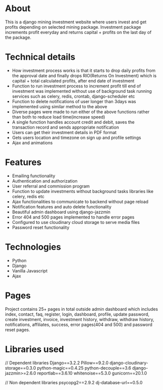 # About
This is a django mining investment website where users invest and get profits depending on selected mining package.
Investment package increments profit everyday and returns capital + profits on the last day of the package.


# Technical details
* How investment process works is that it starts to drop daily profits from the approval date and finally drops RIO(Returns On Investment) which
is capital + total calculated profits, after end date of investment
* Function to run investment process to increment profit till end of investment was implemented without use of background task running services 
such as celery, redis, crontab, django-scheduler etc
* Function to delete notifications of user longer than 3days was implemented using similar method to the above
* Diverse pages were made to run either of the above functions rather than both to reduce load time(increase speed)
* A single function handles account credit and debit, saves the transaction record and sends appropriate notification 
* Users can get their investment details in PDF format
* Gets users location and timezone on sign up and profile settings
* Ajax and animations


# Features
* Emailing functionality
* Authentication and authorization
* User referral and commission program
* Function to update investments without background tasks libraries like celery, redis etc
* Ajax functionalities to communicate to backend without page reload
* Notification features and auto delete functionality
* Beautiful admin dashboard using django-jazzmin
* Error 404 and 500 pages implemented to handle error pages
* Configured to use cloudinary cloud storage to serve media files
* Password reset functionality


# Technologies
* Python
* Django
* Vanilla Javascript
* Ajax


# Pages
Project contains 25+ pages in total outside admin dashboard which includes index, contact, faq, register, login,
dashboard, profile, update password, create investment, invoice, investment history, withdraw, withdraw history, notifications,
affiliates, success, error pages(404 and 500) and password reset pages.


# Libraries used
// Dependent libraries
Django==3.2.2
Pillow==9.2.0
django-cloudinary-storage==0.3.0
python-magic==0.4.25
python-decouple==3.6
django-jazzmin>=2.6.0
reportlab==3.6.10
whitenoise==5.3.0
gunicorn==20.1.0

// Non dependent libraries
psycopg2==2.9.2
dj-database-url==0.5.0
